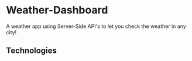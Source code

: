 # Weather-Dashboard

A weather app using Server-Side API's to let you check the weather in any city!

## Technologies



